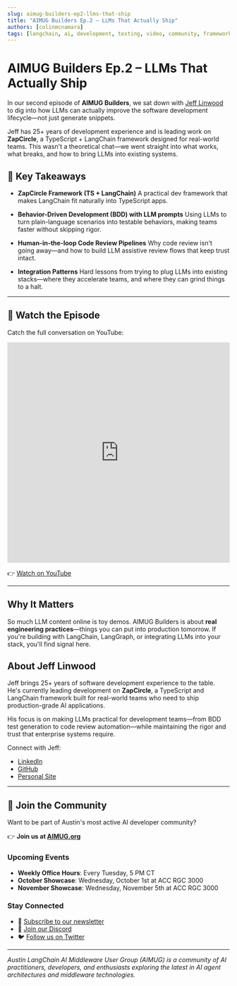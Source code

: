```yaml
---
slug: aimug-builders-ep2-llms-that-ship
title: "AIMUG Builders Ep.2 – LLMs That Actually Ship"
authors: [colinmcnamara]
tags: [langchain, ai, development, testing, video, community, frameworks, enterprise]
---
```


# AIMUG Builders Ep.2 – LLMs That Actually Ship

In our second episode of **AIMUG Builders**, we sat down with [Jeff Linwood](https://www.linkedin.com/in/jefflinwood/) to dig into how LLMs can actually improve the software development lifecycle—not just generate snippets.

Jeff has 25+ years of development experience and is leading work on **ZapCircle**, a TypeScript + LangChain framework designed for real-world teams. This wasn't a theoretical chat—we went straight into what works, what breaks, and how to bring LLMs into existing systems.

<!-- truncate -->

## 🔑 Key Takeaways

* **ZapCircle Framework (TS + LangChain)**
  A practical dev framework that makes LangChain fit naturally into TypeScript apps.

* **Behavior-Driven Development (BDD) with LLM prompts**
  Using LLMs to turn plain-language scenarios into testable behaviors, making teams faster without skipping rigor.

* **Human-in-the-loop Code Review Pipelines**
  Why code review isn't going away—and how to build LLM assistive review flows that keep trust intact.

* **Integration Patterns**
  Hard lessons from trying to plug LLMs into existing stacks—where they accelerate teams, and where they can grind things to a halt.

---

## 🎥 Watch the Episode

Catch the full conversation on YouTube:

<iframe width="100%" height="500" src="https://www.youtube.com/embed/KVTWtS84-Zk" title="AIMUG Builders Ep.2 – ZapCircle, BDD, and Safer Code Reviews" frameborder="0" allow="accelerometer; autoplay; clipboard-write; encrypted-media; gyroscope; picture-in-picture; web-share" allowfullscreen></iframe>

👉 [Watch on YouTube](https://youtu.be/KVTWtS84-Zk?utm_source=Blog&utm_medium=post&utm_campaign=builders-ep2)

---

## Why It Matters

So much LLM content online is toy demos. AIMUG Builders is about **real engineering practices**—things you can put into production tomorrow. If you're building with LangChain, LangGraph, or integrating LLMs into your stack, you'll find signal here.

## About Jeff Linwood

Jeff brings 25+ years of software development experience to the table. He's currently leading development on **ZapCircle**, a TypeScript and LangChain framework built for real-world teams who need to ship production-grade AI applications.

His focus is on making LLMs practical for development teams—from BDD test generation to code review automation—while maintaining the rigor and trust that enterprise systems require.

Connect with Jeff:
- [LinkedIn](https://www.linkedin.com/in/jefflinwood/)
- [GitHub](https://github.com/jefflinwood)
- [Personal Site](https://jefflinwood.com)

---

## 🚀 Join the Community

Want to be part of Austin's most active AI developer community?

👉 **Join us at [AIMUG.org](https://aimug.org)**

### Upcoming Events
- **Weekly Office Hours**: Every Tuesday, 5 PM CT
- **October Showcase**: Wednesday, October 1st at ACC RGC 3000
- **November Showcase**: Wednesday, November 5th at ACC RGC 3000

### Stay Connected
- 📧 [Subscribe to our newsletter](https://newsletter.aimug.org)
- 💬 [Join our Discord](https://discord.com/invite/JzWgadPFQd)
- 🐦 [Follow us on Twitter](https://twitter.com/AustinLangChain)

---

*Austin LangChain AI Middleware User Group (AIMUG) is a community of AI practitioners, developers, and enthusiasts exploring the latest in AI agent architectures and middleware technologies.*

